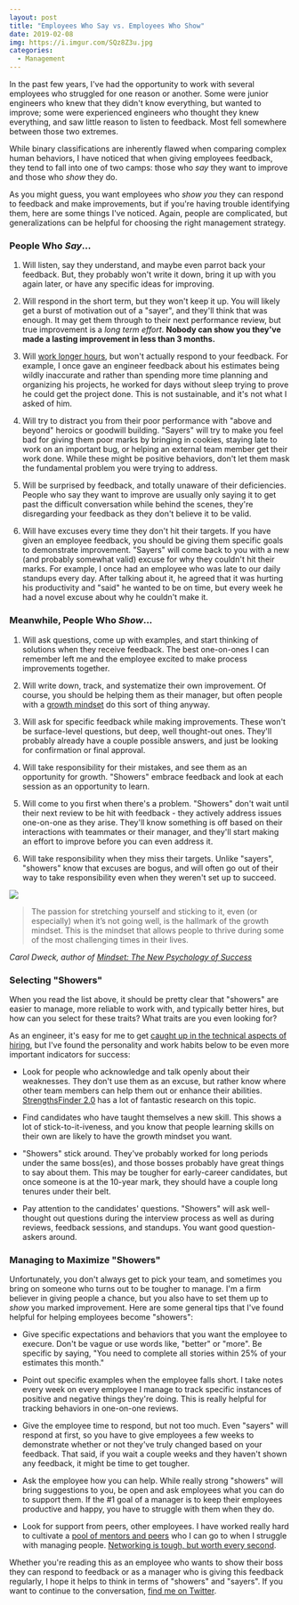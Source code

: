 ```yaml
---
layout: post
title: "Employees Who Say vs. Employees Who Show"
date: 2019-02-08
img: https://i.imgur.com/SQz8Z3u.jpg
categories: 
  - Management
---
```


In the past few years, I've had the opportunity to work with several employees who struggled for one reason or another. Some were junior engineers who knew that they didn't know everything, but wanted to improve; some were experienced engineers who thought they knew everything, and saw little reason to listen to feedback. Most fell somewhere between those two extremes.

While binary classifications are inherently flawed when comparing complex human behaviors, I have noticed that when giving employees feedback, they tend to fall into one of two camps: those who _say_ they want to improve and those who _show_ they do. 

As you might guess, you want employees who _show you_ they can respond to feedback and make improvements, but if you're having trouble identifying them, here are some things I've noticed. Again, people are complicated, but generalizations can be helpful for choosing the right management strategy.

### People Who _Say_...

1. Will listen, say they understand, and maybe even parrot back your feedback. But, they probably won't write it down, bring it up with you again later, or have any specific ideas for improving.

2. Will respond in the short term, but they won't keep it up. You will likely get a burst of motivation out of a "sayer", and they'll think that was enough. It may get them through to their next performance review, but true improvement is a _long term effort_. **Nobody can show you they've made a lasting improvement in less than 3 months.**

3. Will [work longer hours](/posts/working-hours), but won't actually respond to your feedback. For example, I once gave an engineer feedback about his estimates being wildly inaccurate and rather than spending more time planning and organizing his projects, he worked for days without sleep trying to prove he could get the project done. This is not sustainable, and it's not what I asked of him.

4. Will try to distract you from their poor performance with "above and beyond" heroics or goodwill building. "Sayers" will try to make you feel bad for giving them poor marks by bringing in cookies, staying late to work on an important bug, or helping an external team member get their work done. While these might be positive behaviors, don't let them mask the fundamental problem you were trying to address.

5. Will be surprised by feedback, and totally unaware of their deficiencies. People who say they want to improve are usually only saying it to get past the difficult conversation while behind the scenes, they're disregarding your feedback as they don't believe it to be valid.

6. Will have excuses every time they don't hit their targets. If you have given an employee feedback, you should be giving them specific goals to demonstrate improvement. "Sayers" will come back to you with a new (and probably somewhat valid) excuse for why they couldn't hit their marks. For example, I once had an employee who was late to our daily standups every day. After talking about it, he agreed that it was hurting his productivity and "said" he wanted to be on time, but every week he had a novel excuse about why he couldn't make it.

### Meanwhile, People Who _Show_...

1. Will ask questions, come up with examples, and start thinking of solutions when they receive feedback. The best one-on-ones I can remember left me and the employee excited to make process improvements together.

2. Will write down, track, and systematize their own improvement. Of course, you should be helping them as their manager, but often people with a [growth mindset](https://fs.blog/2015/03/carol-dweck-mindset/) do this sort of thing anyway.

3. Will ask for specific feedback while making improvements. These won't be surface-level questions, but deep, well thought-out ones. They'll probably already have a couple possible answers, and just be looking for confirmation or final approval.

4. Will take responsibility for their mistakes, and see them as an opportunity for growth. "Showers" embrace feedback and look at each session as an opportunity to learn.

5. Will come to you first when there's a problem. "Showers" don't wait until their next review to be hit with feedback - they actively address issues one-on-one as they arise. They'll know something is off based on their interactions with teammates or their manager, and they'll start making an effort to improve before you can even address it.
 
6. Will take responsibility when they miss their targets. Unlike "sayers", "showers" know that excuses are bogus, and will often go out of their way to take responsibility even when they weren't set up to succeed.

![](https://i.imgur.com/axudwEI.jpg)

> The passion for stretching yourself and sticking to it, even (or especially) when it’s not going well, is the hallmark of the growth mindset. This is the mindset that allows people to thrive during some of the most challenging times in their lives.

_Carol Dweck, author of [Mindset: The New Psychology of Success](https://amzn.to/2Bsa3r7)_

### Selecting "Showers"

When you read the list above, it should be pretty clear that "showers" are easier to manage, more reliable to work with, and typically better hires, but how can you select for these traits? What traits are you even looking for?

As an engineer, it's easy for me to get [caught up in the technical aspects of hiring](https://www.karllhughes.com/posts/hiring-process), but I've found the personality and work habits below to be even more important indicators for success:

- Look for people who acknowledge and talk openly about their weaknesses. They don't use them as an excuse, but rather know where other team members can help them out or enhance their abilities. [StrengthsFinder 2.0](https://amzn.to/2TEUhAt) has a lot of fantastic research on this topic.

- Find candidates who have taught themselves a new skill. This shows a lot of stick-to-it-iveness, and you know that people learning skills on their own are likely to have the growth mindset you want.

- "Showers" stick around. They've probably worked for long periods under the same boss(es), and those bosses probably have great things to say about them. This may be tougher for early-career candidates, but once someone is at the 10-year mark, they should have a couple long tenures under their belt.

- Pay attention to the candidates' questions. "Showers" will ask well-thought out questions during the interview process as well as during reviews, feedback sessions, and standups. You want good question-askers around.

### Managing to Maximize "Showers"

Unfortunately, you don't always get to pick your team, and sometimes you bring on someone who turns out to be tougher to manage. I'm a firm believer in giving people a chance, but you also have to set them up to _show_ you marked improvement. Here are some general tips that I've found helpful for helping employees become "showers":

- Give specific expectations and behaviors that you want the employee to execure. Don't be vague or use words like, "better" or "more". Be specific by saying, "You need to complete all stories within 25% of your estimates this month."

- Point out specific examples when the employee falls short. I take notes every week on every employee I manage to track specific instances of positive and negative things they're doing. This is really helpful for tracking behaviors in one-on-one reviews.

- Give the employee time to respond, but not too much. Even "sayers" will respond at first, so you have to give employees a few weeks to demonstrate whether or not they've truly changed based on your feedback. That said, if you wait a couple weeks and they haven't shown any feedback, it might be time to get tougher.

- Ask the employee how you can help. While really strong "showers" will bring suggestions to you, be open and ask employees what you can do to support them. If the #1 goal of a manager is to keep their employees productive and happy, you have to struggle with them when they do.

- Look for support from peers, other employees. I have worked really hard to cultivate a [pool of mentors and peers](/posts/business-advisor) who I can go to when I struggle with managing people. [Networking is tough, but worth every second](https://www.karllhughes.com/posts/the-key-to-networking-keeping-in-touch).

Whether you're reading this as an employee who wants to show their boss they can respond to feedback or as a manager who is giving this feedback regularly, I hope it helps to think in terms of "showers" and "sayers". If you want to continue to the conversation, [find me on Twitter](https://twitter.com/karllhughes).
